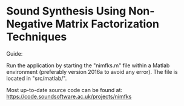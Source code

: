 # Sound Synthesis Using Non-Negative Matrix Factorization Techniques

Guide:

Run the application by starting the "nimfks.m" file within a Matlab environment (preferably version 2016a to avoid any error). The file is located in "src/matlab/".

Most up-to-date source code can be found at: https://code.soundsoftware.ac.uk/projects/nimfks
